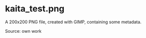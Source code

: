 # kaita_test.png

A 200x200 PNG file, created with GIMP, containing some metadata.

Source: own work

